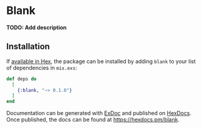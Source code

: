 # Blank

**TODO: Add description**

## Installation

If [available in Hex](https://hex.pm/docs/publish), the package can be installed
by adding `blank` to your list of dependencies in `mix.exs`:

```elixir
def deps do
  [
    {:blank, "~> 0.1.0"}
  ]
end
```

Documentation can be generated with [ExDoc](https://github.com/elixir-lang/ex_doc)
and published on [HexDocs](https://hexdocs.pm). Once published, the docs can
be found at <https://hexdocs.pm/blank>.

